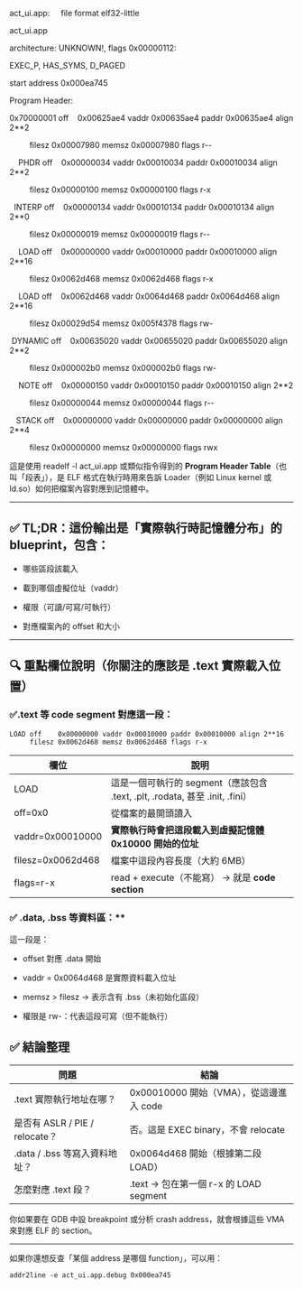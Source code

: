 act_ui.app:     file format elf32-little

act_ui.app

architecture: UNKNOWN!, flags 0x00000112:

EXEC_P, HAS_SYMS, D_PAGED

start address 0x000ea745

  

Program Header:

0x70000001 off    0x00625ae4 vaddr 0x00635ae4 paddr 0x00635ae4 align 2**2

         filesz 0x00007980 memsz 0x00007980 flags r--

    PHDR off    0x00000034 vaddr 0x00010034 paddr 0x00010034 align 2**2

         filesz 0x00000100 memsz 0x00000100 flags r-x

  INTERP off    0x00000134 vaddr 0x00010134 paddr 0x00010134 align 2**0

         filesz 0x00000019 memsz 0x00000019 flags r--

    LOAD off    0x00000000 vaddr 0x00010000 paddr 0x00010000 align 2**16

         filesz 0x0062d468 memsz 0x0062d468 flags r-x

    LOAD off    0x0062d468 vaddr 0x0064d468 paddr 0x0064d468 align 2**16

         filesz 0x00029d54 memsz 0x005f4378 flags rw-

 DYNAMIC off    0x00635020 vaddr 0x00655020 paddr 0x00655020 align 2**2

         filesz 0x000002b0 memsz 0x000002b0 flags rw-

    NOTE off    0x00000150 vaddr 0x00010150 paddr 0x00010150 align 2**2

         filesz 0x00000044 memsz 0x00000044 flags r--

   STACK off    0x00000000 vaddr 0x00000000 paddr 0x00000000 align 2**4

         filesz 0x00000000 memsz 0x00000000 flags rwx


這是使用 readelf -l act_ui.app 或類似指令得到的 **Program Header Table**（也叫「段表」），是 ELF 格式在執行時用來告訴 Loader（例如 Linux kernel 或 ld.so）如何把檔案內容對應到記憶體中。

---

## **✅ TL;DR：這份輸出是「實際執行時記憶體分布」的 blueprint，包含：**

- 哪些區段該載入
    
- 載到哪個虛擬位址（vaddr）
    
- 權限（可讀/可寫/可執行）
    
- 對應檔案內的 offset 和大小
    

---

## **🔍 重點欄位說明（你關注的應該是 .text 實際載入位置）**

### **✅.text 等 code segment 對應這一段：**
```
LOAD off    0x00000000 vaddr 0x00010000 paddr 0x00010000 align 2**16
     filesz 0x0062d468 memsz 0x0062d468 flags r-x
```

|**欄位**|**說明**|
|---|---|
|LOAD|這是一個可執行的 segment（應該包含 .text, .plt, .rodata, 甚至 .init, .fini）|
|off=0x0|從檔案的最開頭讀入|
|vaddr=0x00010000|**實際執行時會把這段載入到虛擬記憶體 0x10000 開始的位址**|
|filesz=0x0062d468|檔案中這段內容長度（大約 6MB）|
|flags=r-x|read + execute（不能寫） → 就是 **code section**|

### **✅ .data**, .bss 等資料區：**
這一段是：

- offset 對應 .data 開始
    
- vaddr = 0x0064d468 是實際資料載入位址
    
- memsz > filesz → 表示含有 .bss（未初始化區段）
    
- 權限是 rw-：代表這段可寫（但不能執行）

## **✅ 結論整理**

|**問題**|**結論**|
|---|---|
|.text 實際執行地址在哪？|0x00010000 開始（VMA），從這邊進入 code|
|是否有 ASLR / PIE / relocate？|否。這是 EXEC binary，不會 relocate|
|.data / .bss 等寫入資料地址？|0x0064d468 開始（根據第二段 LOAD）|
|怎麼對應 .text 段？|.text → 包在第一個 r-x 的 LOAD segment|

你如果要在 GDB 中設 breakpoint 或分析 crash address，就會根據這些 VMA 來對應 ELF 的 section。

---

如果你還想反查「某個 address 是哪個 function」，可以用：

```
addr2line -e act_ui.app.debug 0x000ea745
```
